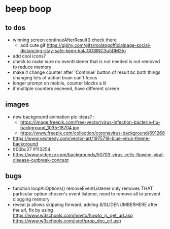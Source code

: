 # beep boop
## to dos
- winning screen continueAfterResult() check there
	- add cute gif https://giphy.com/gifs/molangofficialpage-social-distancing-stay-safe-keep-kaIJGG8lNC3u5DM3tg
- add cool icons?
- check to make sure no eventlistener that is not needed is not removed to reduce memory
- make it change counter after 'Continue' button of result bc both things changing lots of action brain can't focus
- longer prompt on mobile, counter blocks a lil
- if multiple counters exceeed, have different screen

## images 
- new background animation pic ideas? :
	- https://image.freepik.com/free-vector/virus-infection-bacteria-flu-background_1035-18704.jpg
	- https://www.freepik.com/collection/coronavirus-background/691268
- https://www.vecteezy.com/vector-art/1975718-blue-virus-theme-background
- #00bc27 #113254
- https://www.videezy.com/backgrounds/50703-virus-cells-flowing-viral-disease-outbreak-concept

## bugs 
- function loopAllOptions() removeEventListener only removes THAT particular option chosen's event listener, need to remove all to prevent clogging memory
- reveal.js allows skipping forward, adding #/SLIDENUMBERHERE after the url, fix by using https://www.w3schools.com/howto/howto_js_get_url.asp https://www.w3schools.com/jsref/prop_doc_url.asp